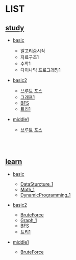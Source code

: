 # LIST

## [study](https://github.com/95kim1/study_learn/tree/main/ps/study)

- [basic](https://github.com/95kim1/study_learn/tree/main/ps/study/basic)
  + 알고리즘시작
  + 자료구조1
  + 수학1
  + 다이나믹 프로그래밍1

- [basic2](https://github.com/95kim1/study_learn/tree/main/ps/study/basic2)
  + [브루트 포스](https://github.com/95kim1/study_learn/tree/main/ps/study/basic2/BruteForce)
  + [그래프1](https://github.com/95kim1/study_learn/tree/main/ps/study/basic2/Graph_1)
  + [BFS](https://github.com/95kim1/study_learn/tree/main/ps/study/basic2/BFS)
  + [트리1](https://github.com/95kim1/study_learn/tree/main/ps/study/basic2/Tree_1)

- [middle1](https://github.com/95kim1/study_learn/tree/main/ps/study/middle1)
  + [브루트 포스](https://github.com/95kim1/study_learn/tree/main/ps/study/middle1/BruteForce)

<br>
<br>

## [learn](https://github.com/95kim1/study_learn/tree/main/ps/learn)

- [basic](https://github.com/95kim1/study_learn/tree/main/ps/learn/basic)
  + [DataSturcture_1](https://github.com/95kim1/study_learn/tree/main/ps/learn/basic/DataSturcture_1)
  + [Math_1](https://github.com/95kim1/study_learn/tree/main/ps/learn/basic/Math_1)
  + [DynamicProgramming_1](https://github.com/95kim1/study_learn/tree/main/ps/learn/basic/DynamicProgramming_1)


- [basic2](https://github.com/95kim1/study_learn/tree/main/ps/learn/basic2)
  + [BruteForce](https://github.com/95kim1/study_learn/tree/main/ps/learn/basic2/BruteForce)
  + [Graph_1](https://github.com/95kim1/study_learn/tree/main/ps/learn/basic2/Graph_1)
  + [BFS](https://github.com/95kim1/study_learn/tree/main/ps/learn/basic2/BFS)
  + [트리1](https://github.com/95kim1/study_learn/tree/main/ps/learn/basic2/Tree_1)

- [middle1](https://github.com/95kim1/study_learn/tree/main/ps/learn/middle1)
  + [BruteForce](https://github.com/95kim1/study_learn/tree/main/ps/learn/middle1/BruteForce)